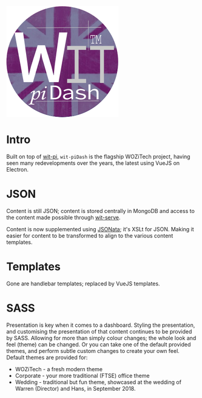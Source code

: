 ![2018 Corporare Official Wit Pidash](/uploads/corporate/2018-corporare-official-wit-pidash.png "2018 Corporare Official Wit Pidash")
<!-- TITLE: wit-piDash -->
<!-- SUBTITLE: The Raspberry PI powered Dashboard -->

# Intro
Built on top of [wit-pi](/projects/wit-pi), `wit-piDash` is the flagship WOZiTech project, having seen many redevelopments over the years, the latest using VueJS on Electron.

# JSON
Content is still JSON; content is stored centrally in MongoDB and access to the content made possible through [wit-serve](/projects/wit-serve). 

Content is now supplemented using [JSONata](http://jsonata.org/); it's XSLt for JSON. Making it easier for content to be transformed to align to the various content templates.

# Templates
Gone are handlebar templates; replaced by VueJS templates.

# SASS
Presentation is key when it comes to a dashboard. Styling the presentation, and customising the presentation of that content continues to be provided by SASS. Allowing for more than simply colour changes; the whole look and feel (theme) can be changed. Or you can take one of the default provided themes, and perform subtle custom changes to create your own feel. Default themes are provided for:
* WOZiTech - a fresh modern theme
* Corporate - your more traditional (FTSE) office theme
* Wedding - traditional but fun theme, showcased at the wedding of Warren (Director) and Hans, in September 2018.
